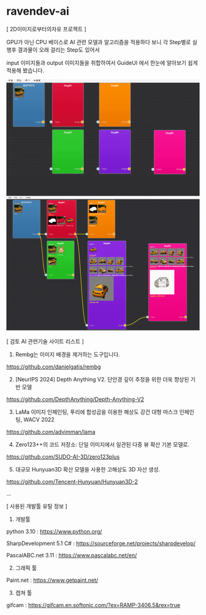 # ravendev-ai
[ 2D이미지로부터의자유 프로젝트 ]

GPU가 아닌 CPU 베이스로 AI 관련 모델과 알고리즘을 적용하다 보니  각 Step별로 실행후 결과물이 오래 걸리는 Step도 있어서

input 이미지들과 output 이미지들을 취합하여서 GuideUI 에서 한눈에 알아보기 쉽게 적용해 봤습니다.


<img src='https://raw.githubusercontent.com/ravendev-team/ravendev-ai/refs/heads/main/GuideUI/GuideUI_2025-08-13.gif' />

<img src='https://raw.githubusercontent.com/ravendev-team/ravendev-ai/refs/heads/main/GuideUI/GuideUI_2025-08-13_02.gif' />






[ 검토 AI 관련기술 사이트 리스트 ]

1. Rembg는 이미지 배경을 제거하는 도구입니다.
   
 https://github.com/danielgatis/rembg

2. [NeurIPS 2024] Depth Anything V2. 단안경 깊이 추정을 위한 더욱 향상된 기반 모델
   
 https://github.com/DepthAnything/Depth-Anything-V2
  
3. LaMa 이미지 인페인팅, 푸리에 합성곱을 이용한 해상도 강건 대형 마스크 인페인팅, WACV 2022

https://github.com/advimman/lama

4. Zero123++의 코드 저장소: 단일 이미지에서 일관된 다중 뷰 확산 기본 모델로.

https://github.com/SUDO-AI-3D/zero123plus

5. 대규모 Hunyuan3D 확산 모델을 사용한 고해상도 3D 자산 생성.

https://github.com/Tencent-Hunyuan/Hunyuan3D-2

...


[ 사용된 개발툴 유틸 정보 ]

1. 개발툴

python 3.10 : https://www.python.org/

SharpDevelopment 5.1 C# : https://sourceforge.net/projects/sharpdevelop/

PascalABC.net 3.11 : https://www.pascalabc.net/en/


2. 그래픽 툴

Paint.net : https://www.getpaint.net/

3. 캡쳐 툴

gifcam : https://gifcam.en.softonic.com/?ex=RAMP-3406.5&rex=true





